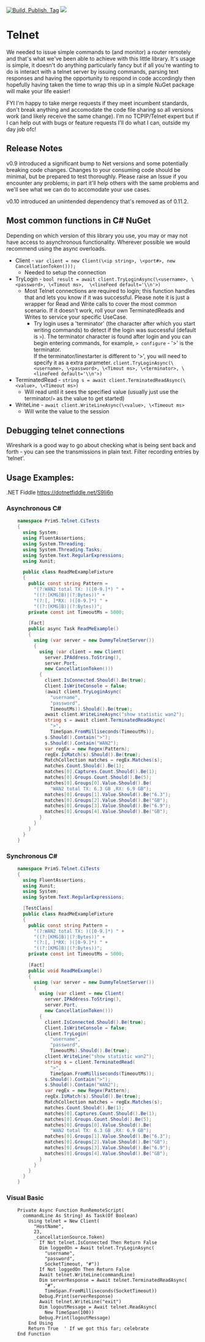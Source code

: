 [![Build, Publish, Tag](https://github.com/9swampy/Telnet/actions/workflows/build.yml/badge.svg)](https://github.com/9swampy/Telnet/actions/workflows/build.yml)
[![][nuget-img]][nuget]

[nuget]:     https://badge.fury.io/nu/telnet
[nuget-img]: https://badge.fury.io/nu/telnet.svg

# Telnet
We needed to issue simple commands to (and monitor) a router remotely and that's what we've been able to achieve with this 
little library. It's usage is simple, it doesn't do anything particularly fancy but if all you're wanting to do is interact
with a telnet server by issuing commands, parsing text responses and having the opportunity to respond in code accordingly
then hopefully having taken the time to wrap this up in a simple NuGet package will make your life easier!

FYI I'm happy to take merge requests if they meet incumbent standards, don't break anything and accomodate the code file
sharing so all versions work (and likely receive the same change). I'm no TCPIP/Telnet expert but if I can help out with
bugs or feature requests I'll do what I can, outside my day job ofc!


## Release Notes
v0.9 introduced a significant bump to Net versions and some potentially breaking code changes. Changes to your consuming
code should be minimal, but be prepared to test thoroughly. Please raise an Issue if you encounter any problems; in part
it'll help others with the same problems and we'll see what we can do to accomodate your use cases.

v0.10 introduced an unintended dependency that's removed as of 0.11.2.

## Most common functions in C# NuGet
Depending on which version of this library you use, you may or may not have access to asynchronous functionality. Wherever possible we would recommend using the async overloads.
 - Client - ```var client = new Client(\<ip string>, \<port#>, new CancellationToken()));```
    + Needed to setup the connection 
 - TryLogin - ```bool result = await client.TryLoginAsync(\<username>, \<password>, \<Timout ms>,  \<lineFeed default='\\n'>)```
    + Most Telnet connections are required to login; this function handles that and lets you know if it was successful. Please note it is just a wrapper for Read and Write calls to cover the most common scenario. If it doesn't work, roll your own TerminatedReads and Writes to service your specific UseCase.
      - Try login uses a 'terminator' (the character after which you start writing commands) to detect if the login was successful (default is ```>```).         The terminator character is found after login and you can begin entering commands, for example, ```> configure``` - '>' is the terminator.  
        If the terminator/linestarter is different to '>', you will need to specify it as a extra parameter. ```client.TryLoginAsync(\<username>, \<password>, \<Timout ms>, \<terminator>, \<lineFeed default='\\n'>)```  
 - TerminatedRead - ```string s = await client.TerminatedReadAsync(\<value>, \<Timeout ms>)```
    + Will read until it sees the specified value (usually just use the terminator/```>``` as the value to get started)
 - WriteLine - ```await client.WriteLineAsync(\<value>, \<Timeout ms>```
    + Will write the value to the session

## Debugging telnet connections
Wireshark is a good way to go about checking what is being sent back and forth - you can see the transmissions in plain text. 
Filter recording entries by 'telnet'.

## Usage Examples:
.NET Fiddle https://dotnetfiddle.net/S9Ii6n

### Asynchronous C#
```csharp
    namespace PrimS.Telnet.CiTests
    {
      using System;
      using FluentAssertions;
      using System.Threading;
      using System.Threading.Tasks;
      using System.Text.RegularExpressions;
      using Xunit;

      public class ReadMeExampleFixture
      {
        public const string Pattern =
          "(?:WAN2 total TX: )([0-9.]*) " +
          "((?:[KMG]B)|(?:Bytes))" +
          "(?:[, ]*RX: )([0-9.]*) " +
          "((?:[KMG]B)|(?:Bytes))";
        private const int TimeoutMs = 5000;

        [Fact]
        public async Task ReadMeExample()
        {
          using (var server = new DummyTelnetServer())
          {
            using (var client = new Client(
              server.IPAddress.ToString(),
              server.Port,
              new CancellationToken()))
            {
              client.IsConnected.Should().Be(true);
              Client.IsWriteConsole = false;
              (await client.TryLoginAsync(
                "username",
                "password",
                TimeoutMs)).Should().Be(true);
              await client.WriteLineAsync("show statistic wan2");
              string s = await client.TerminatedReadAsync(
                ">",
                TimeSpan.FromMilliseconds(TimeoutMs));
              s.Should().Contain(">");
              s.Should().Contain("WAN2");
              var regEx = new Regex(Pattern);
              regEx.IsMatch(s).Should().Be(true);
              MatchCollection matches = regEx.Matches(s);
              matches.Count.Should().Be(1);
              matches[0].Captures.Count.Should().Be(1);
              matches[0].Groups.Count.Should().Be(5);
              matches[0].Groups[0].Value.Should().Be(
                "WAN2 total TX: 6.3 GB ,RX: 6.9 GB");
              matches[0].Groups[1].Value.Should().Be("6.3");
              matches[0].Groups[2].Value.Should().Be("GB");
              matches[0].Groups[3].Value.Should().Be("6.9");
              matches[0].Groups[4].Value.Should().Be("GB");
            }
          }
        }
      }
    }
```
### Synchronous C#
```csharp
    namespace PrimS.Telnet.CiTests
    {
      using FluentAssertions;
      using Xunit;
      using System;
      using System.Text.RegularExpressions;

      [TestClass]
      public class ReadMeExampleFixture
      {
        public const string Pattern =
          "(?:WAN2 total TX: )([0-9.]*) " +
          "((?:[KMG]B)|(?:Bytes))" +
          "(?:[, ]*RX: )([0-9.]*) " +
          "((?:[KMG]B)|(?:Bytes))";
        private const int TimeoutMs = 5000;

        [Fact]
        public void ReadMeExample()
        {
          using (var server = new DummyTelnetServer())
          {
            using (var client = new Client(
              server.IPAddress.ToString(),
              server.Port,
              new CancellationToken()))
            {
              client.IsConnected.Should().Be(true);
              Client.IsWriteConsole = false;
              client.TryLogin(
                "username",
                "password",
                TimeoutMs).Should().Be(true);
              client.WriteLine("show statistic wan2");
              string s = client.TerminatedRead(
                ">",
                TimeSpan.FromMilliseconds(TimeoutMs));
              s.Should().Contain(">");
              s.Should().Contain("WAN2");
              var regEx = new Regex(Pattern);
              regEx.IsMatch(s).Should().Be(true);
              MatchCollection matches = regEx.Matches(s);
              matches.Count.Should().Be(1);
              matches[0].Captures.Count.Should().Be(1);
              matches[0].Groups.Count.Should().Be(5);
              matches[0].Groups[0].Value.Should().Be(
                "WAN2 total TX: 6.3 GB ,RX: 6.9 GB");
              matches[0].Groups[1].Value.Should().Be("6.3");
              matches[0].Groups[2].Value.Should().Be("GB");
              matches[0].Groups[3].Value.Should().Be("6.9");
              matches[0].Groups[4].Value.Should().Be("GB");
            }
          }
        }
      }
    }
```

### Visual Basic
```vbnet
    Private Async Function RunRemoteScript(
      commandLine As String) As Task(Of Boolean)
        Using telnet = New Client(
          "HostName",
          23,
          _cancellationSource.Token)
            If Not telnet.IsConnected Then Return False
            Dim loggedOn = Await telnet.TryLoginAsync(
              "username",
              "password",
              SocketTimeout, "#"))
            If Not loggedOn Then Return False
            Await telnet.WriteLine(commandLine)
            Dim serverResponse = Await telnet.TerminatedReadAsync(
              "#",
              TimeSpan.FromMilliseconds(SocketTimeout))
            Debug.Print(serverResponse)
            Await telnet.WriteLine("exit")
            Dim logoutMessage = Await telnet.ReadAsync(
              New TimeSpan(100))
            Debug.Print(logoutMessage)
        End Using
        Return True  ' If we got this far; celebrate
    End Function
